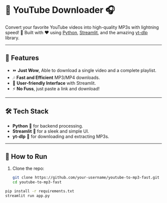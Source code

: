 # 🎵 YouTube Downloader 🎧  
Convert your favorite YouTube videos into high-quality MP3s with lightning speed! 🚀 Built with ❤️ using [Python](https://www.python.org), [Streamlit](https://streamlit.io), and the amazing [yt-dlp](https://github.com/yt-dlp/yt-dlp) library.

---

## 🌟 Features  
-  ⏩ **Just Wow**, Able to download a single video and a complete playlist.
- 🎶 **Fast and Efficient** MP3/MP4 downloads.  
- 📱 **User-friendly Interface** with Streamlit.  
- ⚡ **No Fuss**, just paste a link and download!  

---

## 🛠️ Tech Stack  
- **Python** 🐍 for backend processing.  
- **Streamlit** 🎨 for a sleek and simple UI.  
- **yt-dlp** 🔗 for downloading and extracting MP3s.  

---

## 🚀 How to Run  
1. Clone the repo:  
   ```bash  
   git clone https://github.com/your-username/youtube-to-mp3-fast.git  
   cd youtube-to-mp3-fast  

```bash
pip install -r requirements.txt  
streamlit run app.py  
